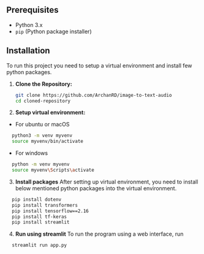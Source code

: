 
## Prerequisites

- Python 3.x
- `pip` (Python package installer)

## Installation

To run this project you need to setup a virtual environment and install few python packages.


1. **Clone the Repository:**

   ```sh
   git clone https://github.com/ArchanRD/image-to-text-audio
   cd cloned-repository

1. **Setup virtual environment:**
- For ubuntu or macOS
```bash
  python3 -m venv myvenv
  source myvenv/bin/activate
```

- For windows
```bash
  python -m venv myvenv
  source myvenv\Scripts\activate
```

3. **Install packages**
After setting up virtual environment, you need to install below mentioned python packages into the virtual environment.

```bash
  pip install dotenv
  pip install transformers
  pip install tensorflow==2.16
  pip install tf-keras
  pip install streamlit
```

4. **Run using streamlit**
To run the program using a web interface, run

```bash
  streamlit run app.py
```

